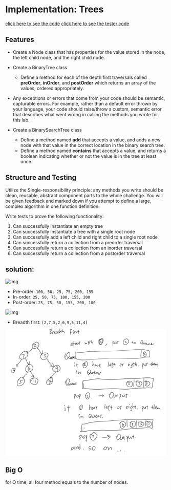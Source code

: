 # Implementation: Trees

[click here to see the code](tree.py)
[click here to see the tester code](../../../tests/challenges/../data_structures/tree/test_tree.py)

## Features
- Create a Node class that has properties for the value stored in the node, the left child node, and the right child node.
- Create a BinaryTree class
    - Define a method for each of the depth first traversals called **preOrder**, **inOrder**, and **postOrder** which returns an array of the values, ordered appropriately.
- Any exceptions or errors that come from your code should be semantic, capturable errors. For example, rather than a default error thrown by your language, your code should raise/throw a custom, semantic error that describes what went wrong in calling the methods you wrote for this lab.

- Create a BinarySearchTree class
    - Define a method named **add** that accepts a value, and adds a new node with that value in the correct location in the binary search tree.
    - Define a method named **contains** that accepts a value, and returns a boolean indicating whether or not the value is in the tree at least once.

## Structure and Testing
Utilize the Single-responsibility principle: any methods you write should be clean, reusable, abstract component parts to the whole challenge. You will be given feedback and marked down if you attempt to define a large, complex algorithm in one function definition.

Write tests to prove the following functionality:

1. Can successfully instantiate an empty tree
2. Can successfully instantiate a tree with a single root node
3. Can successfully add a left child and right child to a single root node
4. Can successfully return a collection from a preorder traversal
5. Can successfully return a collection from an inorder traversal
6. Can successfully return a collection from a postorder traversal

## solution:
![img](https://codefellows.github.io/common_curriculum/data_structures_and_algorithms/Code_401/class-15/resources/images/BinaryTree1.PNG)

- Pre-order:  ```100, 50, 25, 75, 200, 155```
- In-order: ```25, 50, 75, 100, 155, 200```
- Post-order: ```25, 75, 50, 155, 200, 100```

![img](https://codefellows.github.io/common_curriculum/data_structures_and_algorithms/Code_401/class-17/binary-tree.png)

- Breadth first: ```[2,7,5,2,6,9,5,11,4]```

![img](tree.png)

## Big O
for O time, all four method equals to the number of nodes.

